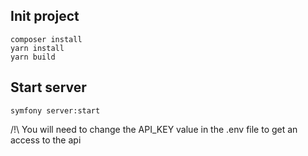 Init project
--------------

```
composer install
yarn install 
yarn build
```

Start server
------------

```
symfony server:start 
```

/!\ You will need to change the API_KEY value in the .env file to get an access to the api 